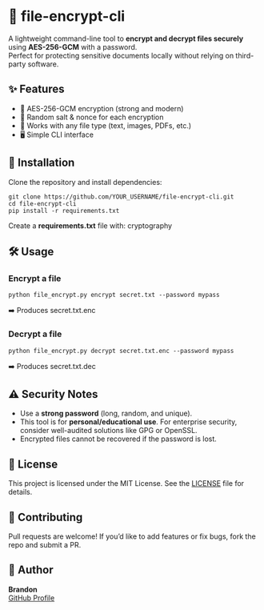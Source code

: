 ﻿# 🔐 file-encrypt-cli

A lightweight command-line tool to **encrypt and decrypt files securely** using **AES-256-GCM** with a password.  
Perfect for protecting sensitive documents locally without relying on third-party software.

## ✨ Features
- 🔑 AES-256-GCM encryption (strong and modern)
- 🧂 Random salt & nonce for each encryption
- 📂 Works with any file type (text, images, PDFs, etc.)
- 🖥️ Simple CLI interface

## 🚀 Installation
Clone the repository and install dependencies:

    git clone https://github.com/YOUR_USERNAME/file-encrypt-cli.git
    cd file-encrypt-cli
    pip install -r requirements.txt

Create a **requirements.txt** file with:
    cryptography

## 🛠️ Usage

### Encrypt a file
    python file_encrypt.py encrypt secret.txt --password mypass
➡️ Produces secret.txt.enc

### Decrypt a file
    python file_encrypt.py decrypt secret.txt.enc --password mypass
➡️ Produces secret.txt.dec

## ⚠️ Security Notes
- Use a **strong password** (long, random, and unique).
- This tool is for **personal/educational use**. For enterprise security, consider well-audited solutions like GPG or OpenSSL.
- Encrypted files cannot be recovered if the password is lost.

## 📜 License
This project is licensed under the MIT License. See the [LICENSE](LICENSE) file for details.

## 🤝 Contributing
Pull requests are welcome! If you’d like to add features or fix bugs, fork the repo and submit a PR.

## 👤 Author
**Brandon**  
[GitHub Profile](https://github.com/brandonkkip000-web)
